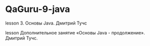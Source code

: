 # QaGuru-9-java

lesson 3. Основы Java. Дмитрий Тучс

lesson Дополнительное занятие «Основы Java - продолжение». Дмитрий Тучс.
